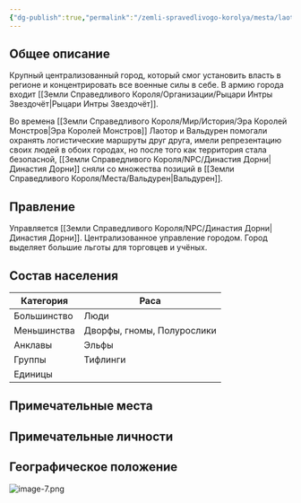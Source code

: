 ```yaml
---
{"dg-publish":true,"permalink":"/zemli-spravedlivogo-korolya/mesta/laotor/"}
---
```


## Общее описание
Крупный централизованный город, который смог установить власть в регионе и концентрировать все военные силы в себе. В армию города входит [[Земли Справедливого Короля/Организации/Рыцари Интры Звездочёт\|Рыцари Интры Звездочёт]].

Во времена [[Земли Справедливого Короля/Мир/История/Эра Королей Монстров\|Эра Королей Монстров]] Лаотор и Вальдурен помогали охранять логистические маршруты друг друга, имели репрезентацию своих людей в обоих городах, но после того как территория стала безопасной, [[Земли Справедливого Короля/NPC/Династия Дорни\|Династия Дорни]] сняли со множества позиций в [[Земли Справедливого Короля/Места/Вальдурен\|Вальдурен]]. 

## Правление
Управляется [[Земли Справедливого Короля/NPC/Династия Дорни\|Династия Дорни]]. Централизованное управление городом. Город выделяет большие льготы для торговцев и учёных.

## Состав населения

| Категория   | Раса                       |
| ----------- | -------------------------- |
| Большинство | Люди                       |
| Меньшинства | Дворфы, гномы, Полурослики |
| Анклавы     | Эльфы                      |
| Группы      | Тифлинги                   |
| Единицы     |                            |

## Примечательные места

## Примечательные личности


## Географическое положение
![image-7.png](/img/user/%D0%9F%D0%BD%D0%B3%20%D1%82%D1%80%D0%B5%D1%88/image-7.png)